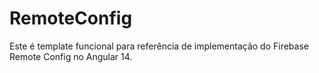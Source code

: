 # RemoteConfig

Este é template funcional para referência de implementação do Firebase Remote Config no Angular 14.